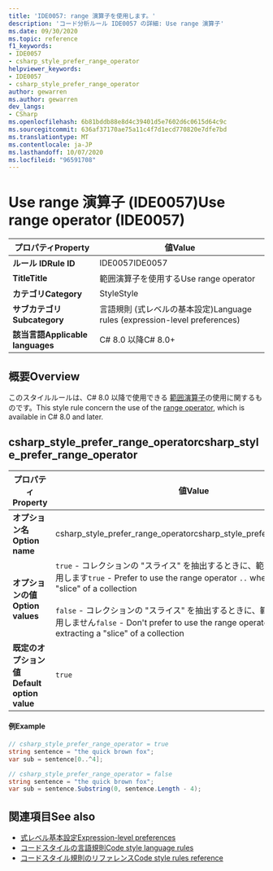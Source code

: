 ```yaml
---
title: 'IDE0057: range 演算子を使用します。'
description: 'コード分析ルール IDE0057 の詳細: Use range 演算子'
ms.date: 09/30/2020
ms.topic: reference
f1_keywords:
- IDE0057
- csharp_style_prefer_range_operator
helpviewer_keywords:
- IDE0057
- csharp_style_prefer_range_operator
author: gewarren
ms.author: gewarren
dev_langs:
- CSharp
ms.openlocfilehash: 6b81bddb88e8d4c39401d5e7602d6c0615d64c9c
ms.sourcegitcommit: 636af37170ae75a11c4f7d1ecd770820e7dfe7bd
ms.translationtype: MT
ms.contentlocale: ja-JP
ms.lasthandoff: 10/07/2020
ms.locfileid: "96591708"
---
```

# <a name="use-range-operator-ide0057"></a><span data-ttu-id="24f8e-103">Use range 演算子 (IDE0057)</span><span class="sxs-lookup"><span data-stu-id="24f8e-103">Use range operator (IDE0057)</span></span>

|<span data-ttu-id="24f8e-104">プロパティ</span><span class="sxs-lookup"><span data-stu-id="24f8e-104">Property</span></span>|<span data-ttu-id="24f8e-105">値</span><span class="sxs-lookup"><span data-stu-id="24f8e-105">Value</span></span>|
|-|-|
| <span data-ttu-id="24f8e-106">**ルール ID**</span><span class="sxs-lookup"><span data-stu-id="24f8e-106">**Rule ID**</span></span> | <span data-ttu-id="24f8e-107">IDE0057</span><span class="sxs-lookup"><span data-stu-id="24f8e-107">IDE0057</span></span> |
| <span data-ttu-id="24f8e-108">**Title**</span><span class="sxs-lookup"><span data-stu-id="24f8e-108">**Title**</span></span> | <span data-ttu-id="24f8e-109">範囲演算子を使用する</span><span class="sxs-lookup"><span data-stu-id="24f8e-109">Use range operator</span></span> |
| <span data-ttu-id="24f8e-110">**カテゴリ**</span><span class="sxs-lookup"><span data-stu-id="24f8e-110">**Category**</span></span> | <span data-ttu-id="24f8e-111">Style</span><span class="sxs-lookup"><span data-stu-id="24f8e-111">Style</span></span> |
| <span data-ttu-id="24f8e-112">**サブカテゴリ**</span><span class="sxs-lookup"><span data-stu-id="24f8e-112">**Subcategory**</span></span> | <span data-ttu-id="24f8e-113">言語規則 (式レベルの基本設定)</span><span class="sxs-lookup"><span data-stu-id="24f8e-113">Language rules (expression-level preferences)</span></span> |
| <span data-ttu-id="24f8e-114">**該当言語**</span><span class="sxs-lookup"><span data-stu-id="24f8e-114">**Applicable languages**</span></span> | <span data-ttu-id="24f8e-115">C# 8.0 以降</span><span class="sxs-lookup"><span data-stu-id="24f8e-115">C# 8.0+</span></span> |

## <a name="overview"></a><span data-ttu-id="24f8e-116">概要</span><span class="sxs-lookup"><span data-stu-id="24f8e-116">Overview</span></span>

<span data-ttu-id="24f8e-117">このスタイルルールは、C# 8.0 以降で使用できる [範囲演算子](../../../csharp/language-reference/operators/member-access-operators.md#range-operator-)の使用に関するものです。</span><span class="sxs-lookup"><span data-stu-id="24f8e-117">This style rule concern the use of the [range operator](../../../csharp/language-reference/operators/member-access-operators.md#range-operator-), which is available in C# 8.0 and later.</span></span>

## <a name="csharp_style_prefer_range_operator"></a><span data-ttu-id="24f8e-118">csharp_style_prefer_range_operator</span><span class="sxs-lookup"><span data-stu-id="24f8e-118">csharp_style_prefer_range_operator</span></span>

|<span data-ttu-id="24f8e-119">プロパティ</span><span class="sxs-lookup"><span data-stu-id="24f8e-119">Property</span></span>|<span data-ttu-id="24f8e-120">値</span><span class="sxs-lookup"><span data-stu-id="24f8e-120">Value</span></span>|
|-|-|
| <span data-ttu-id="24f8e-121">**オプション名**</span><span class="sxs-lookup"><span data-stu-id="24f8e-121">**Option name**</span></span> | <span data-ttu-id="24f8e-122">csharp_style_prefer_range_operator</span><span class="sxs-lookup"><span data-stu-id="24f8e-122">csharp_style_prefer_range_operator</span></span>
| <span data-ttu-id="24f8e-123">**オプションの値**</span><span class="sxs-lookup"><span data-stu-id="24f8e-123">**Option values**</span></span> | <span data-ttu-id="24f8e-124">`true` - コレクションの "スライス" を抽出するときに、範囲演算子 `..` を使用します</span><span class="sxs-lookup"><span data-stu-id="24f8e-124">`true` - Prefer to use the range operator `..` when extracting a "slice" of a collection</span></span><br /><br /><span data-ttu-id="24f8e-125">`false` - コレクションの "スライス" を抽出するときに、範囲演算子 `..` を使用しません</span><span class="sxs-lookup"><span data-stu-id="24f8e-125">`false` - Don't prefer to use the range operator `..` when extracting a "slice" of a collection</span></span> |
| <span data-ttu-id="24f8e-126">**既定のオプション値**</span><span class="sxs-lookup"><span data-stu-id="24f8e-126">**Default option value**</span></span> | `true` |

#### <a name="example"></a><span data-ttu-id="24f8e-127">例</span><span class="sxs-lookup"><span data-stu-id="24f8e-127">Example</span></span>

```csharp
// csharp_style_prefer_range_operator = true
string sentence = "the quick brown fox";
var sub = sentence[0..^4];

// csharp_style_prefer_range_operator = false
string sentence = "the quick brown fox";
var sub = sentence.Substring(0, sentence.Length - 4);
```

## <a name="see-also"></a><span data-ttu-id="24f8e-128">関連項目</span><span class="sxs-lookup"><span data-stu-id="24f8e-128">See also</span></span>

- [<span data-ttu-id="24f8e-129">式レベル基本設定</span><span class="sxs-lookup"><span data-stu-id="24f8e-129">Expression-level preferences</span></span>](expression-level-preferences.md)
- [<span data-ttu-id="24f8e-130">コードスタイルの言語規則</span><span class="sxs-lookup"><span data-stu-id="24f8e-130">Code style language rules</span></span>](language-rules.md)
- [<span data-ttu-id="24f8e-131">コードスタイル規則のリファレンス</span><span class="sxs-lookup"><span data-stu-id="24f8e-131">Code style rules reference</span></span>](index.md)
